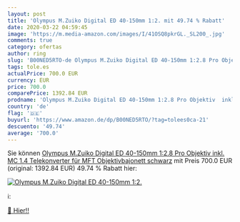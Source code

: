 ```yaml
---
layout: post
title: 'Olympus M.Zuiko Digital ED 40-150mm 1:2. mit 49.74 % Rabatt'
date: 2020-03-22 04:59:45
image: 'https://m.media-amazon.com/images/I/41OSQ8pkrGL._SL200_.jpg'
comments: true
category: ofertas
author: ring
slug: 'B00NED5RTO-de Olympus M.Zuiko Digital ED 40-150mm 1:2.8 Pro Objektiv...'
tags: tole.es
actualPrice: 700.0 EUR
currency: EUR
price: 700.0
comparePrice: 1392.84 EUR
prodname: 'Olympus M.Zuiko Digital ED 40-150mm 1:2.8 Pro Objektiv  inkl. MC 1.4 Telekonverter  für MFT Objektivbajonett  schwarz'
country: 'de'
flag: '🇩🇪'
buyurl: 'https://www.amazon.de/dp/B00NED5RTO/?tag=tolees0ca-21'
descuento: '49.74'
average: '700.0'
---
```


Sie können [Olympus M.Zuiko Digital ED 40-150mm 1:2.8 Pro Objektiv  inkl. MC 1.4 Telekonverter  für MFT Objektivbajonett  schwarz](https://www.amazon.de/dp/B00NED5RTO/?tag=tolees0ca-21) mit Preis 700.0 EUR (original: 1392.84 EUR) 49.74 % Rabatt hier:

[![Olympus M.Zuiko Digital ED 40-150mm 1:2.](https://m.media-amazon.com/images/I/41OSQ8pkrGL._SL200_.jpg)](https://www.amazon.de/dp/B00NED5RTO/?tag=tolees0ca-21)

ℹ️:


[🛒 Hier!!](https://www.amazon.de/dp/B00NED5RTO/?tag=tolees0ca-21)
